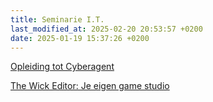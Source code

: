 ```yaml
---
title: Seminarie I.T.
last_modified_at: 2025-02-20 20:53:57 +0200
date: 2025-01-19 15:37:26 +0200
---
```


[Opleiding tot Cyberagent](https://hannemaes.notion.site/Opleiding-tot-Cyberagent-1762b51142cd80568005c447835a9510?pvs=74)

[The Wick Editor: Je eigen game studio](https://hannemaes.notion.site/Je-eigen-game-studio-eee33d9fece8454a8a38508222f723eb)
